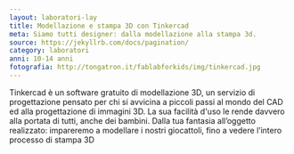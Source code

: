```yaml
---
layout: laboratori-lay
title: Modellazione e stampa 3D con Tinkercad
meta: Siamo tutti designer: dalla modellazione alla stampa 3d.
source: https://jekyllrb.com/docs/pagination/
category: laboratori
anni: 10-14 anni
fotografia: http://tongatron.it/fablabforkids/img/tinkercad.jpg
---
```

Tinkercad è un software gratuito di modellazione 3D, un servizio di progettazione pensato per chi si avvicina a piccoli passi al mondo del CAD ed alla progettazione di immagini 3D. La sua facilità d'uso le rende davvero alla portata di tutti, anche dei bambini.
Dalla tua fantasia all’oggetto realizzato: impareremo a modellare i nostri giocattoli, fino a vedere l’intero processo di stampa 3D
